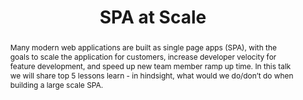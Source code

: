 ---
title: "SPA at Scale"
speaker: Patrick Woo
event: CascadiaJS 2018
tags: ["Single Page Apps", "Scaling"]
abstract: "Many modern web applications are built as single page apps (SPA), with the goals to scale the application for customers, increase developer velocity for feature development, and speed up new team member ramp up time. In this talk we will share top 5 lessons learn - in hindsight, what would we do/don’t do when building a large scale SPA."
ytID: Zr51LyznkZI
layout: talk
---